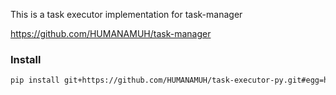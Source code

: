 This is a task executor implementation for task-manager

https://github.com/HUMANAMUH/task-manager

### Install

```bash
pip install git+https://github.com/HUMANAMUH/task-executor-py.git#egg=humanamuh-task-executor
```
